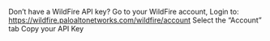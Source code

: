 Don’t have a WildFire API key?
Go to your WildFire account,
Login to: https://wildfire.paloaltonetworks.com/wildfire/account
Select the “Account” tab
Copy your API Key